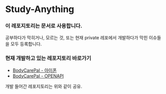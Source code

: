 # Study-Anything

### 이 레포지토리는 문서로 사용합니다.
공부하다가 막히거나, 모르는 것, 또는 현재 private 레포에서 개발하다가 막힌 이슈들을 모두 등록합니다.

### 현재 개발하고 있는 레포지토리 바로가기
- [BodyCarePal - 아이폰](https://github.com/ejinhvn-0112/BodyCarePal)
- [BodyCarePal - OPENAPI](https://github.com/ejinhvn-0112/BodyCarePal-OPENAPI)


개발 들어간 레포지토리는 위와 같이 공유.
